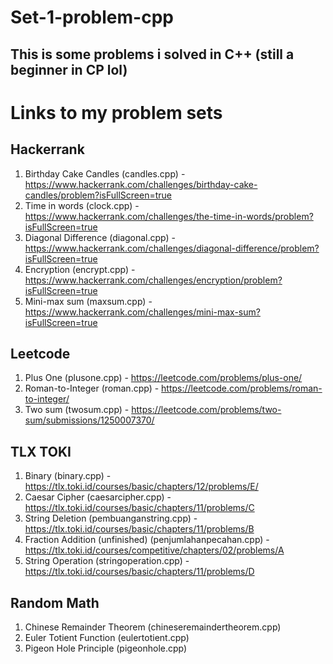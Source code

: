 # Set-1-problem-cpp
This is some problems i solved in C++ (still a beginner in CP lol)
 ---
 # Links to my problem sets
## Hackerrank
1. Birthday Cake Candles (candles.cpp) - https://www.hackerrank.com/challenges/birthday-cake-candles/problem?isFullScreen=true
2. Time in words (clock.cpp) - https://www.hackerrank.com/challenges/the-time-in-words/problem?isFullScreen=true
3. Diagonal Difference (diagonal.cpp) - https://www.hackerrank.com/challenges/diagonal-difference/problem?isFullScreen=true
4. Encryption (encrypt.cpp) - https://www.hackerrank.com/challenges/encryption/problem?isFullScreen=true
5. Mini-max sum (maxsum.cpp) - https://www.hackerrank.com/challenges/mini-max-sum?isFullScreen=true

## Leetcode
1. Plus One (plusone.cpp) - https://leetcode.com/problems/plus-one/
2. Roman-to-Integer (roman.cpp) - https://leetcode.com/problems/roman-to-integer/
3. Two sum (twosum.cpp) - https://leetcode.com/problems/two-sum/submissions/1250007370/

## TLX TOKI
1. Binary (binary.cpp) - https://tlx.toki.id/courses/basic/chapters/12/problems/E/
2. Caesar Cipher (caesarcipher.cpp)  - https://tlx.toki.id/courses/basic/chapters/11/problems/C
3. String Deletion (pembuanganstring.cpp) - https://tlx.toki.id/courses/basic/chapters/11/problems/B
4. Fraction Addition (unfinished) (penjumlahanpecahan.cpp) - https://tlx.toki.id/courses/competitive/chapters/02/problems/A
5. String Operation (stringoperation.cpp) - https://tlx.toki.id/courses/basic/chapters/11/problems/D

## Random Math
1. Chinese Remainder Theorem (chineseremaindertheorem.cpp)
2. Euler Totient Function (eulertotient.cpp)
3. Pigeon Hole Principle (pigeonhole.cpp)
